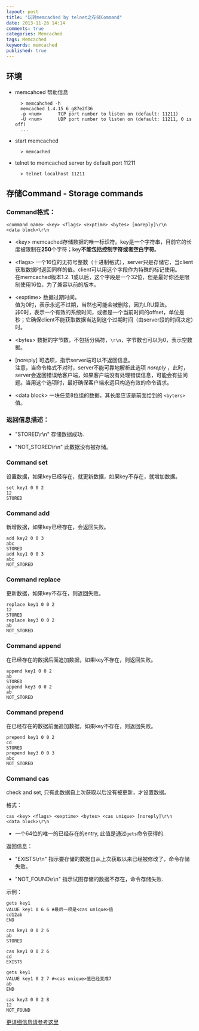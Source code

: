 ```yaml
---
layout: post
title: "玩转memcached by telnet之存储Command"
date: 2013-11-26 14:14
comments: true
categories: Memcached
tags: Memcached
keywords: memcached
published: true
---
```


## 环境

+ memcahced 帮助信息

        > memcahched -h
        memcached 1.4.15_6_g87e2f36
        -p <num>      TCP port number to listen on (default: 11211)
        -U <num>      UDP port number to listen on (default: 11211, 0 is off)
        ...

+ start memcached
        
        > memcached 

+ telnet to memcached server by default port 11211
        
        > telnet localhost 11211

<!-- more -->

## 存储Command - Storage commands

### Command格式：

    <command name> <key> <flags> <exptime> <bytes> [noreply]\r\n  
    <data block>\r\n

- <key\> memcached存储数据的唯一标识符。key是一个字符串，目前它的长度被限制在**250**个字符；key**不能包括控制字符或者空白字符**。

- <flags\> 一个16位的无符号整数（十进制格式），server只是存储它，当client获取数据时返回同样的值。client可以用这个字段作为特殊的标记使用。  
    在memcached版本1.2. 1或以后，这个字段是一个32位，但是最好你还是限制使用16位，为了兼容以前的版本。

- <exptime\> 数据过期时间。  
    值为0时，表示永远不过期，当然也可能会被删除，因为LRU算法。  
    非0时，表示一个有效的系统时间，或者是一个当前时间的offset，单位是秒；它确保client不能获取数据当达到这个过期时间（由server段的时间决定）时。
    
- <bytes\> 数据的字节数，不包括分隔符，`\r\n`，字节数也可以为0，表示空数据。

- \[noreply\] 可选项，指示server端可以不返回信息。  
    注意，当命令格式不对时，server不能可靠地解析此选项 _noreply_ ，此时，server会返回错误给客户端，如果客户端没有处理错误信息，可能会有些问题。当用这个选项时，最好确保客户端永远只构造有效的命令请求。

- <data block\> 一块任意8位组的数据，其长度应该是前面给到的 `<byters>`值。

### 返回信息描述：

- "STORED\r\n" 存储数据成功.

- "NOT_STORED\r\n" 此数据没有被存储。

### Command set

设置数据，如果key已经存在，就更新数据，如果key不存在，就增加数据。
    
    set key1 0 0 2
    12
    STORED

### Command add

新增数据，如果key已经存在，会返回失败。

    add key2 0 0 3
    abc
    STORED
    add key1 0 0 3
    abc
    NOT_STORED

### Command replace

更新数据，如果key不存在，则返回失败。

    replace key1 0 0 2
    12
    STORED
    replace key3 0 0 2
    ab
    NOT_STORED

### Command append

在已经存在的数据后面追加数据，如果key不存在，则返回失败。

    append key1 0 0 2
    ab
    STORED
    append key3 0 0 2
    ab
    NOT_STORED

### Command prepend

在已经存在的数据前面追加数据，如果key不存在，则返回失败。

    prepend key1 0 0 2
    cd
    STORED
    prepend key3 0 0 3
    abc
    NOT_STORED

### Command cas

check and set, 只有此数据自上次获取以后没有被更新，才设置数据。

格式：
    
    cas <key> <flags> <exptime> <bytes> <cas unique> [noreply]\r\n
    <data block>\r\n

- <cas unique> 一个64位的唯一的已经存在的entry, 此值是通过`gets`命令获得的.

返回信息：

- "EXISTS\r\n" 指示要存储的数据自从上次获取以来已经被修改了，命令存储失败。

- "NOT_FOUND\r\n" 指示试图存储的数据不存在，命令存储失败.

示例：

    gets key1
    VALUE key1 0 6 6 #最后一项是<cas unique>值
    cd12ab
    END

    cas key1 0 0 2 6
    ab
    STORED

    cas key1 0 0 2 6
    cd
    EXISTS

    gets key1
    VALUE key1 0 2 7 #<cas unique>值已经变成7
    ab
    END

    cas key3 0 0 2 8
    12
    NOT_FOUND


[更详细信息请参考这里](https://github.com/lilinj2000/memcached/blob/master/doc/protocol.txt)